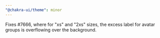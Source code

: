 ```yaml
---
"@chakra-ui/theme": minor
---
```


Fixes #7666, where for "xs" and "2xs" sizes, the excess label for avatar groups
is overflowing over the background.
